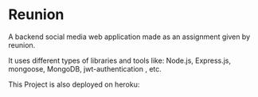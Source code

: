 # Reunion

A backend social media web application made as an assignment given by reunion.

It uses different types of libraries and tools like: Node.js, Express.js, mongoose, MongoDB, jwt-authentication , etc.

This Project is also deployed on heroku:
